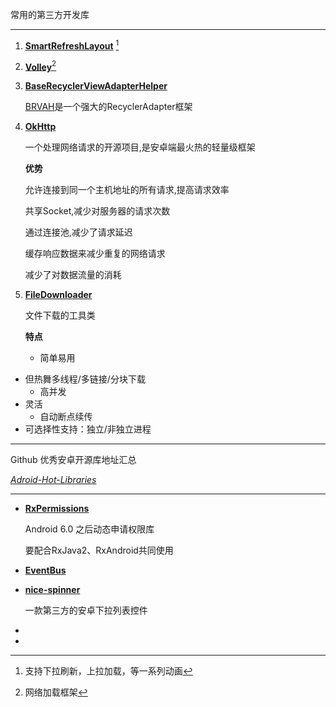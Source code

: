 常用的第三方开发库  

--------

1. [**SmartRefreshLayout**](https://github.com/scwang90/SmartRefreshLayout)  [^RUNOOB]

   [^RUNOOB]:支持下拉刷新，上拉加载，等一系列动画

2. [**Volley**](https://github.com/google/volley)[^VOLLEY]

   [^VOLLEY]:网络加载框架

3. [**BaseRecyclerViewAdapterHelper**](https://github.com/CymChad/BaseRecyclerViewAdapterHelper)

   [BRVAH](https://links.jianshu.com/go?to=https%3A%2F%2Fgithub.com%2FCymChad%2FBaseRecyclerViewAdapterHelper)是一个强大的RecyclerAdapter框架

4. [**OkHttp**](https://github.com/square/okhttp)

   一个处理网络请求的开源项目,是安卓端最火热的轻量级框架

   **优势**

   允许连接到同一个主机地址的所有请求,提高请求效率

   共享Socket,减少对服务器的请求次数

   通过连接池,减少了请求延迟

   缓存响应数据来减少重复的网络请求

   减少了对数据流量的消耗

5. [**FileDownloader**](https://github.com/lingochamp/FileDownloader)

   文件下载的工具类

    **特点**

   * 简单易用
* 但热舞多线程/多链接/分块下载
   * 高并发
* 灵活
   * 自动断点续传
* 可选择性支持：独立/非独立进程

---

   Github 优秀安卓开源库地址汇总

   [*Adroid-Hot-Libraries*](https://github.com/SenhLinsh/Android-Hot-Libraries)

------

+ [**RxPermissions**](https://github.com/tbruyelle/RxPermissions)

  Android 6.0 之后动态申请权限库

  要配合RxJava2、RxAndroid共同使用

+ [**EventBus**](https://github.com/greenrobot/EventBus)

+ [**nice-spinner**](https://github.com/arcadefire/nice-spinner)

  一款第三方的安卓下拉列表控件
  
+ 

+ 



   

   

   









